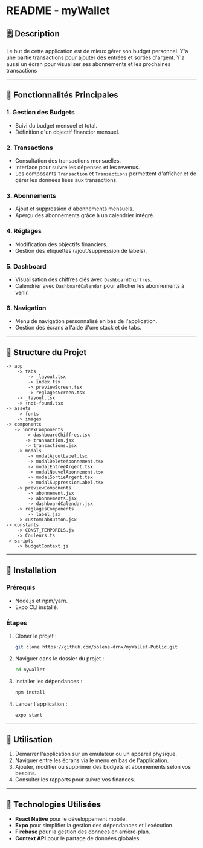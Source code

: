 # README - myWallet

## 🗒️ Description
Le but de cette application est de mieux gérer son budget personnel. Y'a une partie transactions pour ajouter des entrées et sorties d'argent. Y'a aussi un écran pour visualiser ses abonnements et les prochaines transactions

---

## 🧱 Fonctionnalités Principales

### 1. **Gestion des Budgets**
- Suivi du budget mensuel et total.
- Définition d'un objectif financier mensuel.

### 2. **Transactions**
- Consultation des transactions mensuelles.
- Interface pour suivre les dépenses et les revenus.
- Les composants `Transaction` et `Transactions` permettent d'afficher et de gérer les données liées aux transactions.

### 3. **Abonnements**
- Ajout et suppression d'abonnements mensuels.
- Aperçu des abonnements grâce à un calendrier intégré.

### 4. **Réglages**
- Modification des objectifs financiers.
- Gestion des étiquettes (ajout/suppression de labels).

### 5. **Dashboard**
- Visualisation des chiffres clés avec `DashboardChiffres`.
- Calendrier avec `DashboardCalendar` pour afficher les abonnements à venir.

### 6. **Navigation**
- Menu de navigation personnalisé en bas de l'application.
- Gestion des écrans à l'aide d'une stack et de tabs.

---

## 🚧 Structure du Projet

```plaintext
-> app
    -> tabs
        -> _layout.tsx
        -> index.tsx
        -> previewScreen.tsx
        -> reglagesScreen.tsx
    -> _layout.tsx
    -> +not-found.tsx
-> assets
    -> fonts
    -> images
-> components
   -> indexComponents
       -> dashboardChiffres.tsx
       -> transaction.jsx
       -> transactions.jsx
    -> modals
        -> modalAjoutLabel.tsx
        -> modalDeleteAbonnement.tsx
        -> modalEntreeArgent.tsx
        -> modalNouvelAbonnement.tsx
        -> modalSortieArgent.tsx
        -> modalSuppressionLabel.tsx
    -> previewComponents
        -> abonnement.jsx
        -> abonnements.jsx
        -> dashboardCalendar.jsx
    -> reglagesComponents
        -> label.jsx
    -> customTabButton.jsx
-> constants
    -> CONST_TEMPORELS.js
    -> Couleurs.ts
-> scripts
    -> budgetContext.js
```

---

## 🌸 Installation

### Prérequis
- Node.js et npm/yarn.
- Expo CLI installé.

### Étapes
1. Cloner le projet :
   ```bash
   git clone https://github.com/solene-drnx/myWallet-Public.git
   ```
2. Naviguer dans le dossier du projet :
   ```bash
   cd mywallet
   ```
3. Installer les dépendances :
   ```bash
   npm install
   ```
4. Lancer l'application :
   ```bash
   expo start
   ```

---

## 🕺 Utilisation

1. Démarrer l'application sur un émulateur ou un appareil physique.
2. Naviguer entre les écrans via le menu en bas de l'application.
3. Ajouter, modifier ou supprimer des budgets et abonnements selon vos besoins.
4. Consulter les rapports pour suivre vos finances.

---

## 🥸 Technologies Utilisées
- **React Native** pour le développement mobile.
- **Expo** pour simplifier la gestion des dépendances et l'exécution.
- **Firebase** pour la gestion des données en arrière-plan.
- **Context API** pour le partage de données globales.
